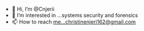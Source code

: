 - 👋 Hi, I’m @Cnjerii
- 👀 I’m interested in ...systems security and forensics
- 📫 How to reach me...christinenjeri162@gmail.com

<!---
Cnjerii/Cnjerii is a ✨ special ✨ repository because its `README.md` (this file) appears on your GitHub profile.
You can click the Preview link to take a look at your changes.
--->
